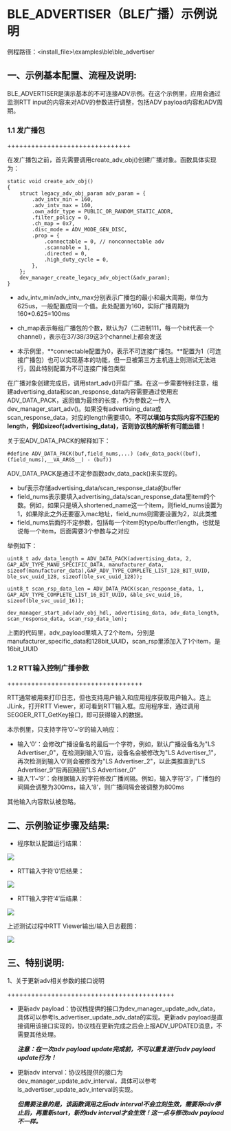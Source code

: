 # BLE_ADVERTISER（BLE广播）示例说明

例程路径：<install_file>\examples\ble\ble_advertiser

一、示例基本配置、流程及说明:
-----------------------------
BLE_ADVERTISER是演示基本的不可连接ADV示例。在这个示例里，应用会通过监测RTT input的内容来对ADV的参数进行调整，包括ADV payload内容和ADV周期。

### 1.1 发广播包

+++++++++++++++++++++++++++++++

在发广播包之前，首先需要调用create_adv_obj()创建广播对象。函数具体实现为：

    static void create_adv_obj()
    {
        struct legacy_adv_obj_param adv_param = {
            .adv_intv_min = 160,
            .adv_intv_max = 160,
            .own_addr_type = PUBLIC_OR_RANDOM_STATIC_ADDR,
            .filter_policy = 0,
            .ch_map = 0x7,
            .disc_mode = ADV_MODE_GEN_DISC,
            .prop = {
                .connectable = 0, // nonconnectable adv
                .scannable = 1,
                .directed = 0,
                .high_duty_cycle = 0,
            },
        };
        dev_manager_create_legacy_adv_object(&adv_param);
    }

- adv_intv_min/adv_intv_max分别表示广播包的最小和最大周期，单位为625us，一般配置成同一个值。此处配置为160，实际广播周期为160*0.625=100ms


- ch_map表示每组广播包的个数，默认为7（二进制111，每一个bit代表一个channel），表示在37/38/39这3个channel上都会发送


- 本示例里，**connectable配置为0，表示不可连接广播包。**配置为1（可连接广播包）也可以实现基本的功能，但一旦被第三方主机连上则测试无法进行，因此特别配置为不可连接广播包类型

在广播对象创建完成后，调用start_adv()开启广播。在这一步需要特别注意，组建advertising_data和scan_response_data内容需要通过使用宏ADV_DATA_PACK，返回值为最终的长度，作为参数之一传入dev_manager_start_adv()。如果没有advertising_data或scan_response_data，对应的length需要填0。**不可以填如与实际内容不匹配的length，例如sizeof(advertising_data)，否则协议栈的解析有可能出错！**

关于宏ADV_DATA_PACK的解释如下：

```
#define ADV_DATA_PACK(buf,field_nums,...) (adv_data_pack((buf),(field_nums),__VA_ARGS__) - (buf))
```

ADV_DATA_PACK是通过不定参函数adv_data_pack()来实现的。

- buf表示存储advertising_data/scan_response_data的buffer
- field_nums表示要填入advertising_data/scan_response_data里item的个数。例如，如果只是填入shortened_name这一个item，则field_nums设置为1，如果除此之外还要塞入mac地址，field_nums则需要设置为2，以此类推
- field_nums后面的不定参数，包括每一个item的type/buffer/length，也就是说每一个item，后面需要3个参数与之对应

举例如下：

    uint8_t adv_data_length = ADV_DATA_PACK(advertising_data, 2, GAP_ADV_TYPE_MANU_SPECIFIC_DATA, manufacturer_data, sizeof(manufacturer_data),GAP_ADV_TYPE_COMPLETE_LIST_128_BIT_UUID, ble_svc_uuid_128, sizeof(ble_svc_uuid_128));
    
    uint8_t scan_rsp_data_len = ADV_DATA_PACK(scan_response_data, 1, GAP_ADV_TYPE_COMPLETE_LIST_16_BIT_UUID, &ble_svc_uuid_16, sizeof(ble_svc_uuid_16));
    
    dev_manager_start_adv(adv_obj_hdl, advertising_data, adv_data_length, scan_response_data, scan_rsp_data_len);

上面的代码里，adv_payload里填入了2个item，分别是manufacturer_specific_data和128bit_UUID，scan_rsp里添加入了1个item，是16bit_UUID

### 1.2 RTT输入控制广播参数

++++++++++++++++++++++++++++++++++

RTT通常被用来打印日志，但也支持用户输入和应用程序获取用户输入。连上JLink，打开RTT Viewer，即可看到RTT输入框。应用程序里，通过调用SEGGER_RTT_GetKey接口，即可获得输入的数据。

本示例里，只支持字符‘0’~‘9’的输入响应：

- 输入‘0’：会修改广播设备名的最后一个字符，例如，默认广播设备名为"LS Advertiser_0"，在检测到输入‘0’后，设备名会被修改为"LS Advertiser_1"，再次检测到输入‘0’则会被修改为"LS Advertiser_2"，以此类推直到"LS Advertiser_9"后再回绕回"LS Advertiser_0"
- 输入‘1’~‘9’：会根据输入的字符修改广播间隔。例如，输入字符‘3’，广播包的间隔会调整为300ms，输入‘8’，则广播间隔会被调整为800ms

其他输入内容默认被忽略。

二、示例验证步骤及结果:
-------------------------

- 程序默认配置运行结果：

![](../../pics/ble_advertiser_default_adv.png)

- RTT输入字符‘0’后结果：

![](../../pics/ble_advertiser_input0_adv.png)

- RTT输入字符‘4’后结果：

![](../../pics/ble_advertiser_input4_adv.png)

上述测试过程中RTT Viewer输出/输入日志截图：

![](../../pics/ble_advertiser_rtt_viewer.png)

三、特别说明:
-------------------------

1、关于更新adv相关参数的接口说明

++++++++++++++++++++++++++++++++++++++++++

- 更新adv payload：协议栈提供的接口为dev_manager_update_adv_data，具体可以参考ls_advertiser_update_adv_data的实现。更新adv payload是直接调用该接口实现的，协议栈在更新完成之后会上报ADV_UPDATED消息，不需要其他处理。

  ***注意：在一次adv payload update完成前，不可以重复进行adv payload update行为！***

- 更新adv interval：协议栈提供的接口为dev_manager_update_adv_interval，具体可以参考ls_advertiser_update_adv_interval的实现。

  ***但需要注意的是，该函数调用之后adv interval不会立刻生效，需要将adv停止后，再重新start，新的adv interval才会生效！这一点与修改adv payload不一样。***

